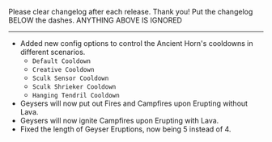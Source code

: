 Please clear changelog after each release.
Thank you!
Put the changelog BELOW the dashes. ANYTHING ABOVE IS IGNORED

-----------------
- Added new config options to control the Ancient Horn's cooldowns in different scenarios.
  - `Default Cooldown`
  - `Creative Cooldown`
  - `Sculk Sensor Cooldown`
  - `Sculk Shrieker Cooldown`
  - `Hanging Tendril Cooldown`
- Geysers will now put out Fires and Campfires upon Erupting without Lava.
- Geysers will now ignite Campfires upon Erupting with Lava.
- Fixed the length of Geyser Eruptions, now being 5 instead of 4.
